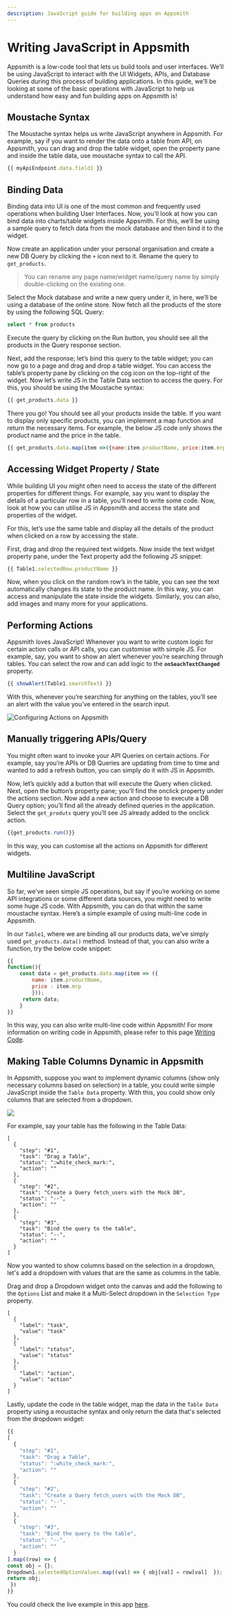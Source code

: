 ```yaml
---
description: JavaScript guide for building apps on Appsmith
---
```


# Writing JavaScript in Appsmith

Appsmith is a low-code tool that lets us build tools and user interfaces. We’ll be using JavaScript to interact with the UI Widgets, APIs, and Database Queries during this process of building applications. In this guide, we’ll be looking at some of the basic operations with JavaScript to help us understand how easy and fun building apps on Appsmith is!

## **Moustache Syntax**

The Moustache syntax helps us write JavaScript anywhere in Appsmith. For example, say if you want to render the data onto a table from API, on Appsmith, you can drag and drop the table widget, open the property pane and inside the table data, use moustache syntax to call the API.

```javascript
{{ myApiEndpoint.data.field1 }}
```

## **Binding Data**

Binding data into UI is one of the most common and frequently used operations when building User Interfaces. Now, you’ll look at how you can bind data into charts/table widgets inside Appsmith. For this, we’ll be using a sample query to fetch data from the mock database and then bind it to the widget.

Now create an application under your personal organisation and create a new DB Query by clicking the `+` icon next to it. Rename the query to `get_products`.

> You can rename any page name/widget name/query name by simply double-clicking on the existing one.

Select the Mock database and write a new query under it, in here, we’ll be using a database of the online store. Now fetch all the products of the store by using the following SQL Query:

```sql
select * from products
```

Execute the query by clicking on the Run button, you should see all the products in the Query response section.

Next, add the response; let’s bind this query to the table widget; you can now go to a page and drag and drop a table widget. You can access the table’s property pane by clicking on the cog icon on the top-right of the widget. Now let’s write JS in the Table Data section to access the query. For this, you should be using the Moustache syntax:

```javascript
{{ get_products.data }}
```

There you go! You should see all your products inside the table. If you want to display only specific products, you can implement a map function and return the necessary items. For example, the below JS code only shows the product name and the price in the table.

```javascript
{{ get_products.data.map(item =>({name:item.productName, price:item.mrp})) }}
```

## **Accessing Widget Property / State**

While building UI you might often need to access the state of the different properties for different things. For example, say you want to display the details of a particular row in a table, you’ll need to write some code. Now, look at how you can utilise JS in Appsmith and access the state and properties of the widget.

For this, let’s use the same table and display all the details of the product when clicked on a row by accessing the state.

First, drag and drop the required text widgets. Now inside the text widget property pane, under the Text property add the following JS snippet:

```javascript
{{ Table1.selectedRow.productName }}
```

Now, when you click on the random row’s in the table, you can see the text automatically changes its state to the product name. In this way, you can access and manipulate the state inside the widgets. Similarly, you can also, add images and many more for your applications.

## **Performing Actions**

Appsmith loves JavaScript! Whenever you want to write custom logic for certain action calls or API calls, you can customise with simple JS. For example, say, you want to show an alert whenever you’re searching through tables. You can select the row and can add logic to the **`onSeachTextChanged`** property.

```javascript
{{ showAlert(Table1.searchText) }}
```

With this, whenever you’re searching for anything on the tables, you’ll see an alert with the value you’ve entered in the search input.

![Configuring Actions on Appsmith](https://lh5.googleusercontent.com/PB37xpaK7u6063ANpW8tnyTQyM16w9XugIt\_PSQy2O\_Hoy-A-FyP4Dhaq1HR8NUfyCvoVF0CKpx2Q3FMNO3JMifebaORF0MSfXIm3HSsVmyXQ2OWEaa5bGgKVDhpWNB27MNwF4j8)

## **Manually triggering APIs/Query**

You might often want to invoke your API Queries on certain actions. For example, say you’re APIs or DB Queries are updating from time to time and wanted to add a refresh button, you can simply do it with JS in Appsmith.

Now, let’s quickly add a button that will execute the Query when clicked. Next, open the button’s property pane; you’ll find the onclick property under the actions section. Now add a new action and choose to execute a DB Query option; you’ll find all the already defined queries in the application. Select the `get_produts` query you’ll see JS already added to the onclick action.

```javascript
{{get_products.run()}}
```

In this way, you can customise all the actions on Appsmith for different widgets.

## Multiline JavaScript

So far, we’ve seen simple JS operations, but say if you’re working on some API integrations or some different data sources, you might need to write some huge JS code. With Appsmith, you can do that within the same moustache syntax. Here’s a simple example of using multi-line code in Appsmith.

In our `Table1`, where we are binding all our products data, we’ve simply used `get_products.data()` method. Instead of that, you can also write a function, try the below code snippet:

```javascript
{{ 
function(){
    const data = get_products.data.map(item => ({
        name: item.productName,
        price : item.mrp
        }));
     return data;
    }
}}
```

In this way, you can also write multi-line code within Appsmith! For more information on writing code in Appsmith, please refer to this page [Writing Code](../../core-concepts/writing-code/).

## Making Table Columns Dynamic in Appsmith

In Appsmith, suppose you want to implement dynamic columns (show only necessary columns based on selection) in a table, you could write simple JavaScript inside the `Table Data` property. With this, you could show only columns that are selected from a dropdown.

![](<../../.gitbook/assets/dynamic-table (1).gif>)

For example, say your table has the following in the Table Data:

```
[
  {
    "step": "#1",
    "task": "Drag a Table",
    "status": ":white_check_mark:",
    "action": ""
  },
  {
    "step": "#2",
    "task": "Create a Query fetch_users with the Mock DB",
    "status": "--",
    "action": ""
  },
  {
    "step": "#3",
    "task": "Bind the query to the table",
    "status": "--",
    "action": ""
  }
]
```

Now you wanted to show columns based on the selection in a dropdown, let's add a dropdown with values that are the same as columns in the table.

Drag and drop a Dropdown widget onto the canvas and add the following to the `Options` List and make it a Multi-Select dropdown in the `Selection Type` property.

```
[
  {
    "label": "task",
    "value": "task"
  },
  {
    "label": "status",
    "value": "status"
  },
  {
    "label": "action",
    "value": "action"
  }
]
```

Lastly, update the code in the table widget, map the data in the `Table Data` property using a moustache syntax and only return the data that's selected from the dropdown widget:

```javascript
{{
[
  {
    "step": "#1",
    "task": "Drag a Table",
    "status": ":white_check_mark:",
    "action": ""
  },
  {
    "step": "#2",
    "task": "Create a Query fetch_users with the Mock DB",
    "status": "--",
    "action": ""
  },
  {
    "step": "#3",
    "task": "Bind the query to the table",
    "status": "--",
    "action": ""
  }
].map((row) => {
const obj = {};
Dropdown1.selectedOptionValues.map((val) => { obj[val] = row[val]  });
return obj;
 })
}}
```

You could check the live example in this app [here](https://app.appsmith.com/applications/6063307b034ece74b148125a/pages/6063307b034ece74b148125c).
